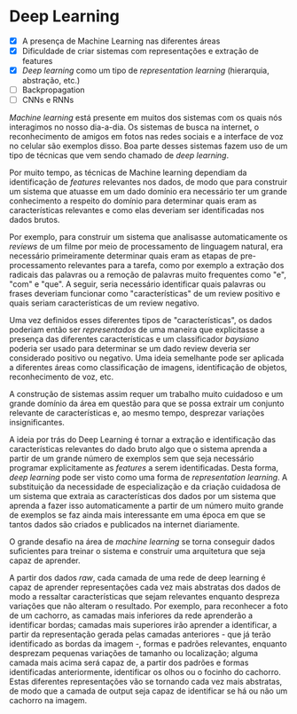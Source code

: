 # Deep Learning

- [x] A presença de Machine Learning nas diferentes áreas
- [x] Dificuldade de criar sistemas com representações e extração de features
- [x] _Deep learning_ como um tipo de _representation learning_ (hierarquia, abstração, etc.)
- [ ] Backpropagation
- [ ] CNNs e RNNs

_Machine learning_ está presente em muitos dos sistemas com os quais nós interagimos no nosso dia-a-dia. Os sistemas de busca na internet, o reconhecimento de amigos em fotos nas redes sociais e a interface de voz no celular são exemplos disso. Boa parte desses sistemas fazem uso de um tipo de técnicas que vem sendo chamado de _deep learning_.

Por muito tempo, as técnicas de Machine learning dependiam da identificação de _features_ relevantes nos dados, de modo que para construir um sistema que atuasse em um dado domínio era necessário ter um grande conhecimento a respeito do domínio para determinar quais eram as características relevantes e como elas deveriam ser identificadas nos dados brutos.

Por exemplo, para construir um sistema que analisasse automaticamente os _reviews_ de um filme por meio de processamento de linguagem natural, era necessário primeiramente determinar quais eram as etapas de pre-processamento relevantes para a tarefa, como por exemplo a extração dos radicais das palavras ou a remoção de palavras muito frequentes como "e", "com" e "que". A seguir, seria necessário identificar quais palavras ou frases deveriam funcionar como "características" de um review positivo e quais seriam características de um review negativo.

Uma vez definidos esses diferentes tipos de "características", os dados poderiam então ser *representados* de uma maneira que explicitasse a presença das diferentes características e um classificador _baysiano_ poderia ser usado para determinar se um dado review deveria ser considerado positivo ou negativo.
Uma ideia semelhante pode ser aplicada a diferentes áreas como classificação de imagens, identificação de objetos, reconhecimento de voz, etc.

A construção de sistemas assim requer um trabalho muito cuidadoso e um grande domínio da área em questão para que se possa extrair um conjunto relevante de características e, ao mesmo tempo, desprezar variações insignificantes.

A ideia por trás do Deep Learning é tornar a extração e identificação das características relevantes do dado bruto algo que o sistema aprenda a partir de um grande número de exemplos sem que seja necessário programar explicitamente as _features_ a serem identificadas. Desta forma, _deep learning_ pode ser visto como uma forma de _representation learning_. A substituição da necessidade de especialização e da criação cuidadosa de um sistema que extraia as características dos dados por um sistema que aprenda a fazer isso automaticamente a partir de um número muito grande de exemplos se faz ainda mais interessante em uma época em que se tantos dados são criados e publicados na internet diariamente.

O grande desafio na área de _machine learning_ se torna conseguir dados suficientes para treinar o sistema e construir uma arquitetura que seja capaz de aprender.

A partir dos dados _raw_, cada camada de uma rede de deep learning é capaz de aprender representações cada vez mais abstratas dos dados de modo a ressaltar características que sejam relevantes enquanto despreza variações que não alteram o resultado. Por exemplo, para reconhecer a foto de um cachorro, as camadas mais inferiores da rede aprenderão a identificar bordas; camadas mais superiores irão aprender a identificar, a partir da representação gerada pelas camadas anteriores - que já terão identificado as bordas da imagem -, formas e padrões relevantes, enquanto desprezam pequenas variações de tamanho ou localização; alguma camada mais acima será capaz de, a partir dos padrões e formas identificadas anteriormente, identificar os olhos ou o focinho do cachorro. Estas diferentes representações vão se tornando cada vez mais abstratas, de modo que a camada de output seja capaz de identificar se há ou não um cachorro na imagem.








